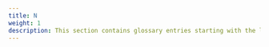 ```yaml
---
title: N
weight: 1
description: This section contains glossary entries starting with the letter **N**.
---
```


